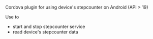 
Cordova plugin for using device's stepcounter on Android (API > 19)

Use to
- start and stop stepcounter service
- read device's stepcounter data
